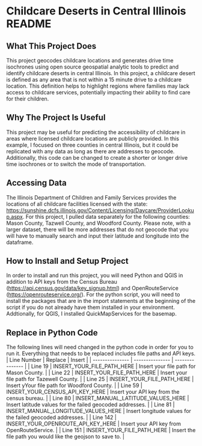 # Childcare Deserts in Central Illinois README
## What This Project Does
This project geocodes childcare locations and generates drive time isochrones using open source geospatial analytic tools to predict and identify childcare deserts in central Illinois. In this project, a childcare desert is defined as any area that is not within a 15 minute drive to a childcare location. This definition helps to highlight regions where families may lack access to childcare services, potentially impacting their ability to find care for their children. 

## Why The Project Is Useful
This project may be useful for predicting the accessibility of childcare in areas where licensed childcare locations are publicly provided. In this example, I focused on three counties in central Illinois, but it could be replicated with any data as long as there are addresses to geocode. Additionally, this code can be changed to create a shorter or longer drive time isochrones or to switch the mode of transportation. 

## Accessing Data
The Illinois Department of Children and Family Services provides the locations of all childcare facilities licensed with the state: https://sunshine.dcfs.illinois.gov/Content/Licensing/Daycare/ProviderLookup.aspx. For this project, I pulled data separately for the following counties: Mason County, Tazwell County, and Woodford County. Please note, with a larger dataset, there will be more addresses that do not geocode that you will have to manually search and input their latitude and longitude into the dataframe. 

## How to Install and Setup Project
In order to install and run this project, you will need Python and QGIS in addition to API keys from the Census Bureau (https://api.census.gov/data/key_signup.html) and OpenRouteService (https://openrouteservice.org/). For the python script, you will need to install the packages that are in the import statements at the beginning of the script if you do not already have them installed in your environment. Addtionally, for QGIS, I installed QuickMapServices for the basemap. 

## Replace in Python Code
The following lines will need changed in the python code in order for you to run it. Everything that needs to be replaced includes file paths and API keys. 
| Line Number | Replace | Insert |
| --------------- | --------------- | --------------- |
| Line 19 | INSERT_YOUR_FILE_PATH_HERE | Insert your file path for Mason County. |
| Line 22 | INSERT_YOUR_FILE_PATH_HERE | Insert your file path for Tazewell County. |
| Line 25 | INSERT_YOUR_FILE_PATH_HERE | Insert yYour file path for Woodford County. |
| Line 59 | INSERT_YOUR_CENSUS_API_KEY_HERE | Insert your API key from the census bureau. |
| Line 80 | INSERT_MANUAL_LATITUDE_VALUES_HERE | Insert latitude values for the failed geocoded addresses. |
| Line 81 | INSERT_MANUAL_LONGITUDE_VALUES_HERE | Insert longitude values for the failed geocoded addresses. |
| Line 142 | INSERT_YOUR_OPENROUTE_API_KEY_HERE | Insert your API key from OpenRouteService. |
| Line 151 | INSERT_YOUR_FILE_PATH_HERE | Insert the file path you would like the geojson to save to. |



